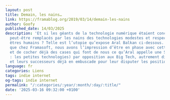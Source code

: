 ```yaml
---
layout: post
title: Demain, les nains…
link: https://framablog.org/2019/03/14/demain-les-nains
author: Goofy
published_date: 14/03/2025
description: 'Et si les géants de la technologie numérique étaient concurrencés et
  peut-être remplacés par les nains des technologies modestes et respectueuses des
  êtres humains ? Telle est l’utopie qu’expose Aral Balkan ci-dessous. Faut-il préciser
  que chez Framasoft, nous avons l’impression d’être en phase avec cette démarche
  et de cocher déjà des cases qui font de nous ce qu’Aral appelle une Small Tech (littéralement
  : les petites technologies) par opposition aux Big Tech, autrement dit les GAFAM
  et leurs successeurs déjà en embuscade pour leur disputer les positions hégémoniques.'
language: fr
categories: Liens
tags: indie internet
og-tags: indie internet
permalink: "/:categories/:year/:month/:day/:title/"
date: '2025-03-16 09:32:00 +0100'
---
```

